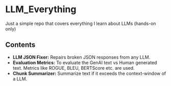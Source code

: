 # LLM_Everything
Just a simple repo that covers everything I learn about LLMs (hands-on only)

## Contents
* **LLM JSON Fixer:** Repairs broken JSON responses from any LLM.
* **Evaluation Metrics:** To evaluate the GenAI text vs Human generated text. Metrics like ROGUE, BLEU, BERTScore etc. are used.
* **Chunk Summarizer:** Summarize text if it exceeds the context-window of a LLM.
